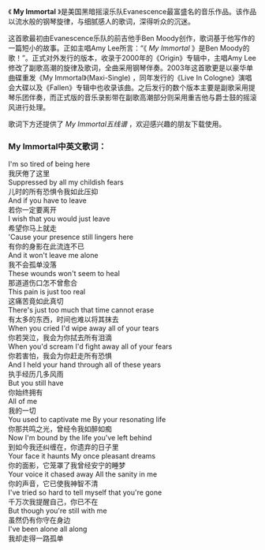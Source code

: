 

《 **My Immortal**
》是美国黑暗摇滚乐队Evanescence最富盛名的音乐作品。该作品以流水般的钢琴旋律，与细腻感人的歌词，深得听众的沉迷。

这首歌最初由Evanescence乐队的前吉他手Ben Moody创作，歌词基于他写作的一篇短小的故事。正如主唱Amy Lee所言：“《 _My
Immortal_ 》是Ben Moody的歌！”。正式对外发行的版本，收录于2000年的《Origin》专辑中，主唱Amy
Lee修改了副歌高潮的旋律及歌词，全曲采用钢琴伴奏。2003年这首歌更是以豪华单曲碟重发《My Immortal》(Maxi-Single)
，同年发行的《Live In
Cologne》演唱会大碟以及《Fallen》专辑中也收录该曲。之后发行的数个版本主要是副歌采用提琴乐团伴奏，而正式版的音乐录影带在副歌高潮部分则采用重吉他与爵士鼓的摇滚风进行处理。

歌词下方还提供了 _My Immortal五线谱_ ，欢迎感兴趣的朋友下载使用。

### My Immortal中英文歌词：

I'm so tired of being here  
我厌倦了这里  
Suppressed by all my childish fears  
儿时的所有恐惧令我如此压抑  
And if you have to leave  
若你一定要离开  
I wish that you would just leave  
希望你马上就走  
'Cause your presence still lingers here  
有你的身影在此流连不已  
And it won't leave me alone  
我不会孤单没落  
These wounds won't seem to heal  
那道道伤口怎不曾愈合  
This pain is just too real  
这痛苦竟如此真切  
There's just too much that time cannot erase  
有太多的东西，时间也难以将其抹去  
When you cried I'd wipe away all of your tears  
你若哭泣，我会为你拭去所有泪滴  
When you'd scream I'd fight away all of your fears  
你若害怕，我会为你赶走所有恐惧  
And I held your hand through all of these years  
执手经历几多风雨  
But you still have  
你始终拥有  
All of me  
我的一切  
You used to captivate me By your resonating life  
你那共鸣之光，曾经令我如醉如痴  
Now I'm bound by the life you've left behind  
到如今我还纠缠在，你遗弃的日子里  
Your face it haunts My once pleasant dreams  
你的面影，它笼罩了我曾经安宁的睡梦  
Your voice it chased away All the sanity in me  
你的声音，它已使我神智不清  
I've tried so hard to tell myself that you're gone  
千万次我提醒自己，你已不在  
But though you're still with me  
虽然仍有你守在身边  
I've been alone all along  
我却走得一路孤单

